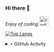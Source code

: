 ### Hi there 👋
<p><em>Enjoy of coding <img src="https://media.giphy.com/media/WUlplcMpOCEmTGBtBW/giphy.gif" width="30" alt="coding cat"></em></p>

[![Top Langs](https://github-readme-stats.vercel.app/api/top-langs/?username=temu4&layout=compact)](https://github.com/temu4/README.md)

<details>
  <summary>⚡ GitHub Activity</summary>
  <img src="https://github-readme-stats.vercel.app/api?username=temu4&show_icons=true" alt="Temu4's GitHub stats"/>
</details>

<!--
**Temu4/Temu4** is a ✨ _special_ ✨ repository because its `README.md` (this file) appears on your GitHub profile.

Here are some ideas to get you started:

- 🔭 I’m currently working on ...
- 🌱 I’m currently learning ...
- 👯 I’m looking to collaborate on ...
- 🤔 I’m looking for help with ...
- 💬 Ask me about ...
- 📫 How to reach me: ...
- 😄 Pronouns: ...
- ⚡ Fun fact: ...
-->
